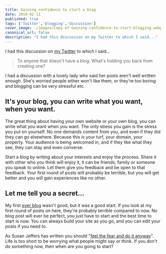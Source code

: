 ```yaml
---
title: Gaining confidence to start a blog
date: 2019-02-11
published: true
tags: ['Twitter','blogging','discussion']
cover_image: ./images/Copy-of-Gaining-confidence-to-start-blogging.webp
canonical_url: false
description: "I had this discussion on my Twitter to which I said..."
---
```


I had this discussion on [my Twitter](https://twitter.com/MBrooksUK) to which I said...

> To anyone that doesn't have a blog. What's holding you back from creating one?

I had a discussion with a lovely lady who said her posts aren't well written enough. She's worried people either won't like them, or they're too boring and blogging can be very stressful etc.

## It's your blog, you can write what you want, when you want.

The great thing about having your own website or your own blog, you can write what you want when you want. The only stress you gain is the stress you put on yourself. No one demands content from you, and even if they did they can go elsewhere. Because this is your turf, your domain, your property. Your audience is being welcomed in, and if they like what they see, they can stay and even converse.

Start a blog by writing about your interests and enjoy the process. Share it with other who you think will enjoy it, it can be friends, family or someone you speak to online. Let them give you feedback and be open to that feedback. Your first round of posts will probably be terrible, but you will get better and you will gain experiences like no other.

## Let me tell you a secret...

My first [ever blog](https://checkeredmichael.blogspot.com/) wasn't good, but it was a good start. If you look at my first round of posts on here, they're probably terrible compared to now. No blog post will ever be perfect, you just have to start and the best time to start is now. You can always build your site as you go, and you can edit your posts if you need to.

As Susan Jeffers has written you should "[feel the fear and do it anyway](https://amzn.to/2Dx8TLd)". Life is too short to be worrying what people might say or think. If you don't do something now, then when are you going to start?
